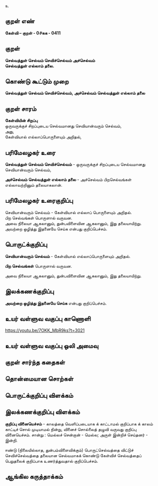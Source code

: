 உ

## குறள் எண் 

**கேள்வி – குறள் - 0௪கக - 0411**  

## குறள் 

**செல்வத்துள் செல்வம் செவிச்செல்வம் அச்செல்வம்  
செல்வத்துள் எல்லாம் தலை.**

## கொண்டு கூட்டும் முறை

**செல்வத்துள் செல்வம் செவிச்செல்வம், அச்செல்வம் செல்வத்துள் எல்லாம் தலை**  

## குறள் சாரம் 

**கேள்வியின் சிறப்பு**  
ஒருவருக்குச் சிறப்புடைய செல்வமானது செவியான்வரும் செல்வம்,  
அது,  
கேள்வியால் எல்லாப்பொருளையும் அறிதல், 

## பரிமேலழகர் உரை

**செல்வத்துள் செல்வம் செவிச்செல்வம்** - ஒருவருக்குச் சிறப்புடைய செல்வமானது செவியான்வரும் செல்வம்,  

**அச்செல்வம் செல்வத்துள் எல்லாம் தலை** - அச்செல்வம் பிறசெல்வங்கள் எல்லாவற்றினும் தலையாகலான். 

## பரிமேலழகர் உரைகுறிப்பு   

செவியான்வரும் செல்வம் - கேள்வியால் எல்லாப் பொருளையும் அறிதல்.  
பிற செல்வங்கள் பொருளால் வருவன.  
அவை நிலையா ஆகலானும், துன்பவிளைவின ஆகலானும், இது தலையாயிற்று.  
அவற்றை ஒழித்து இதனையே செய்க என்பது குறிப்பெச்சம்.    

## பொருட்க்குறிப்பு 

**செவியான்வரும் செல்வம்** - கேள்வியால் எல்லாப்பொருளையும் அறிதல்.  

**பிற செல்வங்கள்** பொருளால் வருவன.  

அவை நிலையா ஆகலானும், துன்பவிளைவின ஆகலானும், இது தலையாயிற்று.  
   
## இலக்கணக்குறிப்பு  

**அவற்றை ஒழித்து இதனையே செய்க** என்பது குறிப்பெச்சம்.  

## உயர் வள்ளுவ வகுப்பு காணொளி

https://youtu.be/7OKK_MbR9ks?t=3021

## உயர் வள்ளுவ வகுப்பு ஒலி அமைவு 

 
## குறள் சார்ந்த கதைகள் 


## தொன்மையான சொற்கள்


## பொருட்க்குறிப்பு விளக்கம்


## இலக்கணக்குறிப்பு விளக்கம்

**குறிப்பு வினையெச்சம்** - காலத்தை வெளிப்படையாக க் காட்டாமல் குறிப்பாக க் காலம் காட்டிச் சொல் முடியாமல் நின்று, வினைச் சொல்லைத் தழுவி வருவது குறிப்பு வினையெச்சம்.  சான்று : மெல்லச் சென்றான் - மெல்ல; அருள் இன்றிச் செய்தனர் - இன்றி.  

ஈண்டு (நிலையில்லாத, துன்பம்விளைவிக்கும்) பொருட்செல்வத்தை விட்டுச் செவிச்செல்வத்தை தலையான செல்வமாகக் கொண்டு கேள்விச் செல்வத்தைப் பெறுதலைக் குறிப்பாக உணர்த்துவதால் குறிப்பெச்சம். 

## ஆங்கில கருத்தாக்கம் 


